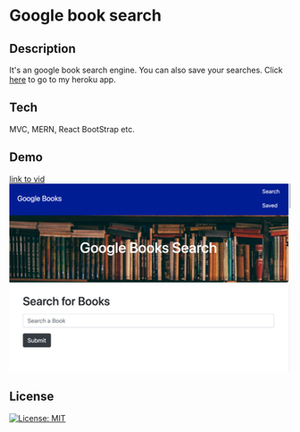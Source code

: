 # Google book search
## Description

It's an google book search engine. You can also save your searches. 
Click [here](https://sheltered-taiga-26997.herokuapp.com/) to go to my heroku app. 
## Tech

MVC, MERN, React BootStrap etc.

## Demo
[link to vid](https://watch.screencastify.com/v/6WTAKFzg4yWp54OmmmhS)
![preview](./client/gbooks.png)

## License

[![License: MIT](https://img.shields.io/badge/License-MIT-yellow.svg)](https://opensource.org/licenses/MIT)